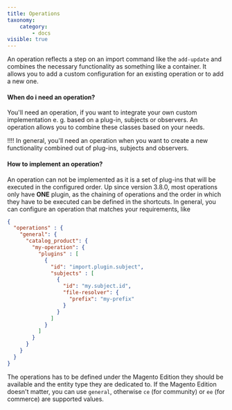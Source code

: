 ```yaml
---
title: Operations
taxonomy:
    category:
        - docs
visible: true
---
```


An operation reflects a step on an import command like the `add-update` and combines the necessary functionality as something like a container. It allows you to add a custom configuration for an existing operation or to add a new one. 

#### When do i need an operation?

You'll need an operation, if you want to integrate your own custom implementation e. g. based on a plug-in, subjects or observers. An operation allows you to combine these classes based on your needs.

!!!! In general, you'll need an operation when you want to create a new functionality combined out of plug-ins, subjects and observers. 

#### How to implement an operation?

An operation can not be implemented as it is a set of plug-ins that will be executed in the configured order. Up since version 3.8.0, most operations only have **ONE** plugin, as the chaining of operations and the order in which they have to be executed can be defined in the shortcuts. In general, you can configure an operation that matches your requirements, like 

```json
{
  "operations" : {
    "general": {
      "catalog_product": {
        "my-operation": {
          "plugins" : [
            {
              "id": "import.plugin.subject",
              "subjects" : [
                {
                  "id": "my.subject.id",
                  "file-resolver": {
                    "prefix": "my-prefix"
                  }
                }
              ]    
            }
          ]
        }
      }
    }
  }
}
```

The operations has to be defined under the Magento Edition they should be available and the entity type they are dedicated to. If the Magento Edition doesn't matter, you can use `general`, otherwise `ce` (for community) or `ee` (for commerce) are supported values. 